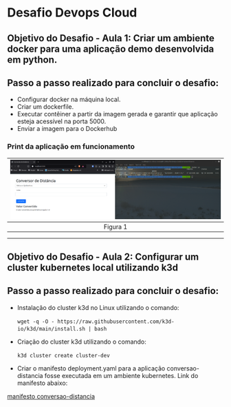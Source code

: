 # Desafio Devops Cloud

## Objetivo do Desafio - Aula 1: Criar um ambiente docker para uma aplicação demo desenvolvida em python.

## Passo a passo realizado para concluir o desafio:

- Configurar docker na máquina local.
- Criar um dockerfile.
- Executar contêiner a partir da imagem gerada e garantir que aplicação esteja acessível na porta 5000.
- Enviar a imagem para o Dockerhub

### Print da aplicação em funcionamento 

| ![conversao-distancia.png](/conversao-distancia/images/conversao-distancia.png) |
|:-----------------------------:|
| Figura 1 |

------------------------------------------------------------------------------------------------------------

## Objetivo do Desafio - Aula 2: Configurar um cluster kubernetes local utilizando k3d

## Passo a passo realizado para concluir o desafio:

- Instalação do cluster k3d no Linux utilizando o comando:

  ``` wget -q -O - https://raw.githubusercontent.com/k3d-io/k3d/main/install.sh | bash ```

- Criação do cluster k3d utilizando o comando:

  ``` k3d cluster create cluster-dev ```

- Criar o manifesto deployment.yaml para a aplicação conversao-distancia fosse executada em um ambiente kubernetes. Link do manifesto abaixo:

[manifesto conversao-distancia](https://github.com/leopoldocardoso/desafio-devops-cloud/tree/main/k8s)
